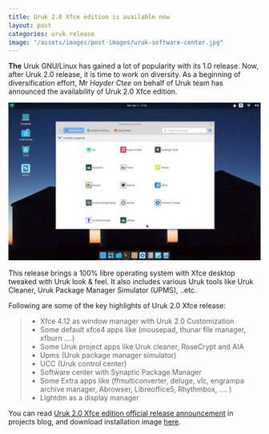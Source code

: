 ```yaml
---
title: Uruk 2.0 Xfce edition is available now
layout: post
categories: uruk release
image: "/assets/images/post-images/uruk-software-center.jpg"
---
```


**The** Uruk GNU/Linux has gained a lot of popularity with its 1.0 release. Now, after Uruk 2.0 release, it is time to work on diversity. As a beginning of diversification effort, Mr *Hayder Ctee* on behalf of Uruk team has announced the availability of Uruk 2.0 Xfce edition.

![A preview of Uruk Software Center in Uruk 2.0](/assets/images/post-images/uruk-software-center.jpg)

This release brings a 100% libre operating system with Xfce desktop tweaked with Uruk look & feel. It also includes various Uruk tools like Uruk Cleaner, Uruk Package Manager Simulator (UPMS), ..etc.

Following are some of the key highlights of Uruk 2.0 Xfce release:
> * Xfce 4.12 as window manager with Uruk 2.0 Customization
> * Some default xfce4 apps like (mousepad, thunar file manager, xfburn ....)
> * Some Uruk project apps like Uruk cleaner, RoseCrypt and AIA
> * Upms (Uruk package manager simulator)
> * UCC (Uruk control center)
> * Software center with Synaptic Package Manager
> * Some Extra apps like (ffmulticonverter, deluge, vlc, engrampa archive manager, Abrowser, Libreoffice5, Rhythmbox, .... )
> * Lightdm as a display manager

You can read [Uruk 2.0 Xfce edition official release announcement](https://blog.urukproject.org/en/index.php/welcome/20-xfce) in projects blog, and download installation image [here](https://sourceforge.net/projects/urukos/files/2.0/xfce/uruk_2.0-xfce-amd64.iso/download).